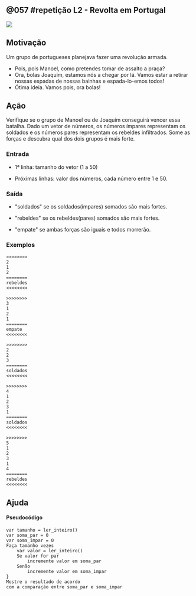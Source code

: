 ## @057 #repetição L2 - Revolta em Portugal


![](https://raw.githubusercontent.com/qxcodefup/moodle/master/base/057/__capa.jpg)
[](https://raw.githubusercontent.com/qxcodefup/moodle/master/base/057/t.tio)
## Motivação

Um grupo de portugueses planejava fazer uma revolução armada.

* Pois, pois Manoel, como pretendes tomar de assalto a praça?
* Ora, bolas Joaquim, estamos nós a chegar por lá. Vamos estar a retirar nossas espadas de nossas bainhas e espada-lo-emos todos!
* Ótima ideia. Vamos pois, ora bolas!

## Ação

Verifique se o grupo de Manoel ou de Joaquim conseguirá vencer essa batalha. Dado um vetor de números, os números ímpares representam os soldados e os números pares representam os rebeldes infiltrados. Some as forças e descubra qual dos dois grupos é mais forte.

### Entrada

* 1ª linha: tamanho do vetor (1 a 50)

* Próximas linhas: valor dos números, cada número entre 1 e 50.

### Saída

* "soldados" se os soldados(impares) somados são mais fortes.

* "rebeldes" se os rebeldes(pares) somados são mais fortes.

* "empate" se ambas forças são iguais e todos morrerão.

### Exemplos

```
>>>>>>>>
2
1
2
========
rebeldes
<<<<<<<<

>>>>>>>>
3
1
2
1
========
empate
<<<<<<<<

>>>>>>>>
2
2
3
========
soldados
<<<<<<<<

>>>>>>>>
4
1
2
3
1
========
soldados
<<<<<<<<

>>>>>>>>
5
1
2
3
1
4
========
rebeldes
<<<<<<<<
```

## Ajuda
#### Pseudocódigo

```
var tamanho = ler_inteiro()
var soma_par = 0
var soma_impar = 0
Faça tamanho vezes
    var valor = ler_inteiro()
    Se valor for par 
        incremente valor em soma_par
    Senão 
        incremente valor em soma_impar
}
Mostre o resultado de acordo 
com a comparação entre soma_par e soma_impar
```